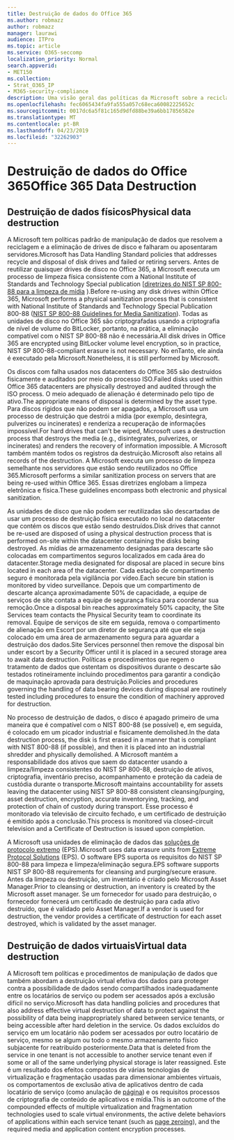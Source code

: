 ```yaml
---
title: Destruição de dados do Office 365
ms.author: robmazz
author: robmazz
manager: laurawi
audience: ITPro
ms.topic: article
ms.service: O365-seccomp
localization_priority: Normal
search.appverid:
- MET150
ms.collection:
- Strat_O365_IP
- M365-security-compliance
description: Uma visão geral das políticas da Microsoft sobre a reciclagem, a alienação ou a destruição de drives e servidores de disco de datacenter do Office 365.
ms.openlocfilehash: fec6065434fa9fa555a057c68eca60082225652c
ms.sourcegitcommit: 0017dc6a5f81c165d9dfd88be39a6bb17856582e
ms.translationtype: MT
ms.contentlocale: pt-BR
ms.lasthandoff: 04/23/2019
ms.locfileid: "32262903"
---
```

# <a name="office-365-data-destruction"></a><span data-ttu-id="21632-103">Destruição de dados do Office 365</span><span class="sxs-lookup"><span data-stu-id="21632-103">Office 365 Data Destruction</span></span>

## <a name="physical-data-destruction"></a><span data-ttu-id="21632-104">Destruição de dados físicos</span><span class="sxs-lookup"><span data-stu-id="21632-104">Physical data destruction</span></span>

<span data-ttu-id="21632-105">A Microsoft tem políticas padrão de manipulação de dados que resolvem a reciclagem e a eliminação de drives de disco e falharam ou aposentaram servidores.</span><span class="sxs-lookup"><span data-stu-id="21632-105">Microsoft has Data Handling Standard policies that addresses recycle and disposal of disk drives and failed or retiring servers.</span></span> <span data-ttu-id="21632-106">Antes de reutilizar quaisquer drives de disco no Office 365, a Microsoft executa um processo de limpeza física consistente com a National Institute of Standards and Technology Special publication [[diretrizes do NIST SP 800-88 para a limpeza de mídia](http://nvlpubs.nist.gov/nistpubs/SpecialPublications/NIST.SP.800-88r1.pdf) ).</span><span class="sxs-lookup"><span data-stu-id="21632-106">Before re-using any disk drives within Office 365, Microsoft performs a physical sanitization process that is consistent with National Institute of Standards and Technology Special Publication 800-88 ([NIST SP 800-88 Guidelines for Media Sanitization](http://nvlpubs.nist.gov/nistpubs/SpecialPublications/NIST.SP.800-88r1.pdf)).</span></span> <span data-ttu-id="21632-107">Todas as unidades de disco no Office 365 são criptografadas usando a criptografia de nível de volume do BitLocker, portanto, na prática, a eliminação compatível com o NIST SP 800-88 não é necessária.</span><span class="sxs-lookup"><span data-stu-id="21632-107">All disk drives in Office 365 are encrypted using BitLocker volume level encryption, so in practice, NIST SP 800-88-compliant erasure is not necessary.</span></span> <span data-ttu-id="21632-108">No enTanto, ele ainda é executado pela Microsoft.</span><span class="sxs-lookup"><span data-stu-id="21632-108">Nonetheless, it is still performed by Microsoft.</span></span>

<span data-ttu-id="21632-109">Os discos com falha usados nos datacenters do Office 365 são destruídos fisicamente e auditados por meio do processo ISO.</span><span class="sxs-lookup"><span data-stu-id="21632-109">Failed disks used within Office 365 datacenters are physically destroyed and audited through the ISO process.</span></span> <span data-ttu-id="21632-110">O meio adequado de alienação é determinado pelo tipo de ativo.</span><span class="sxs-lookup"><span data-stu-id="21632-110">The appropriate means of disposal is determined by the asset type.</span></span> <span data-ttu-id="21632-111">Para discos rígidos que não podem ser apagados, a Microsoft usa um processo de destruição que destrói a mídia (por exemplo, desintegra, pulverizes ou incinerates) e renderiza a recuperação de informações impossível.</span><span class="sxs-lookup"><span data-stu-id="21632-111">For hard drives that can't be wiped, Microsoft uses a destruction process that destroys the media (e.g., disintegrates, pulverizes, or incinerates) and renders the recovery of information impossible.</span></span> <span data-ttu-id="21632-112">A Microsoft também mantém todos os registros da destruição.</span><span class="sxs-lookup"><span data-stu-id="21632-112">Microsoft also retains all records of the destruction.</span></span> <span data-ttu-id="21632-113">A Microsoft executa um processo de limpeza semelhante nos servidores que estão sendo reutilizados no Office 365.</span><span class="sxs-lookup"><span data-stu-id="21632-113">Microsoft performs a similar sanitization process on servers that are being re-used within Office 365.</span></span> <span data-ttu-id="21632-114">Essas diretrizes englobam a limpeza eletrônica e física.</span><span class="sxs-lookup"><span data-stu-id="21632-114">These guidelines encompass both electronic and physical sanitization.</span></span>

<span data-ttu-id="21632-115">As unidades de disco que não podem ser reutilizadas são descartadas de usar um processo de destruição física executado no local no datacenter que contém os discos que estão sendo destruídos.</span><span class="sxs-lookup"><span data-stu-id="21632-115">Disk drives that cannot be re-used are disposed of using a physical destruction process that is performed on-site within the datacenter containing the disks being destroyed.</span></span> <span data-ttu-id="21632-116">As mídias de armazenamento designadas para descarte são colocadas em compartimentos seguros localizados em cada área do datacenter.</span><span class="sxs-lookup"><span data-stu-id="21632-116">Storage media designated for disposal are placed in secure bins located in each area of the datacenter.</span></span> <span data-ttu-id="21632-117">Cada estação de compartimento seguro é monitorada pela vigilância por vídeo.</span><span class="sxs-lookup"><span data-stu-id="21632-117">Each secure bin station is monitored by video surveillance.</span></span> <span data-ttu-id="21632-118">Depois que um compartimento de descarte alcança aproximadamente 50% de capacidade, a equipe de serviços de site contata a equipe de segurança física para coordenar sua remoção.</span><span class="sxs-lookup"><span data-stu-id="21632-118">Once a disposal bin reaches approximately 50% capacity, the Site Services team contacts the Physical Security team to coordinate its removal.</span></span> <span data-ttu-id="21632-119">Equipe de serviços de site em seguida, remova o compartimento de alienação em Escort por um diretor de segurança até que ele seja colocado em uma área de armazenamento segura para aguardar a destruição dos dados.</span><span class="sxs-lookup"><span data-stu-id="21632-119">Site Services personnel then remove the disposal bin under escort by a Security Officer until it is placed in a secured storage area to await data destruction.</span></span> <span data-ttu-id="21632-120">Políticas e procedimentos que regem o tratamento de dados que ostentam os dispositivos durante o descarte são testados rotineiramente incluindo procedimentos para garantir a condição de maquinação aprovada para destruição.</span><span class="sxs-lookup"><span data-stu-id="21632-120">Policies and procedures governing the handling of data bearing devices during disposal are routinely tested including procedures to ensure the condition of machinery approved for destruction.</span></span>

<span data-ttu-id="21632-121">No processo de destruição de dados, o disco é apagado primeiro de uma maneira que é compatível com o NIST 800-88 (se possível) e, em seguida, é colocado em um picador industrial e fisicamente demolished.</span><span class="sxs-lookup"><span data-stu-id="21632-121">In the data destruction process, the disk is first erased in a manner that is compliant with NIST 800-88 (if possible), and then it is placed into an industrial shredder and physically demolished.</span></span> <span data-ttu-id="21632-122">A Microsoft mantém a responsabilidade dos ativos que saem do datacenter usando a limpeza/limpeza consistentes do NIST SP 800-88, destruição de ativos, criptografia, inventário preciso, acompanhamento e proteção da cadeia de custódia durante o transporte.</span><span class="sxs-lookup"><span data-stu-id="21632-122">Microsoft maintains accountability for assets leaving the datacenter using NIST SP 800-88 consistent cleansing/purging, asset destruction, encryption, accurate inventorying, tracking, and protection of chain of custody during transport.</span></span> <span data-ttu-id="21632-123">Esse processo é monitorado via televisão de circuito fechado, e um certificado de destruição é emitido após a conclusão.</span><span class="sxs-lookup"><span data-stu-id="21632-123">This process is monitored via closed-circuit television and a Certificate of Destruction is issued upon completion.</span></span>

<span data-ttu-id="21632-124">A Microsoft usa unidades de eliminação de dados das [soluções de protocolo extremo](http://www.enterprisedataerasure.com/) (EPS).</span><span class="sxs-lookup"><span data-stu-id="21632-124">Microsoft uses data erasure units from [Extreme Protocol Solutions](http://www.enterprisedataerasure.com/) (EPS).</span></span> <span data-ttu-id="21632-125">O software EPS suporta os requisitos do NIST SP 800-88 para limpeza e limpeza/eliminação segura.</span><span class="sxs-lookup"><span data-stu-id="21632-125">EPS software supports NIST SP 800-88 requirements for cleansing and purging/secure erasure.</span></span> <span data-ttu-id="21632-126">Antes da limpeza ou destruição, um inventário é criado pelo Microsoft Asset Manager.</span><span class="sxs-lookup"><span data-stu-id="21632-126">Prior to cleansing or destruction, an inventory is created by the Microsoft asset manager.</span></span> <span data-ttu-id="21632-127">Se um fornecedor for usado para destruição, o fornecedor fornecerá um certificado de destruição para cada ativo destruído, que é validado pelo Asset Manager.</span><span class="sxs-lookup"><span data-stu-id="21632-127">If a vendor is used for destruction, the vendor provides a certificate of destruction for each asset destroyed, which is validated by the asset manager.</span></span>

## <a name="virtual-data-destruction"></a><span data-ttu-id="21632-128">Destruição de dados virtuais</span><span class="sxs-lookup"><span data-stu-id="21632-128">Virtual data destruction</span></span>

<span data-ttu-id="21632-129">A Microsoft tem políticas e procedimentos de manipulação de dados que também abordam a destruição virtual efetiva dos dados para proteger contra a possibilidade de dados sendo compartilhados inadequadamente entre os locatários de serviço ou podem ser acessados após a exclusão difícil no serviço.</span><span class="sxs-lookup"><span data-stu-id="21632-129">Microsoft has data handling policies and procedures that also address effective virtual destruction of data to protect against the possibility of data being inappropriately shared between service tenants, or being accessible after hard deletion in the service.</span></span> <span data-ttu-id="21632-130">Os dados excluídos do serviço em um locatário não podem ser acessados por outro locatário de serviço, mesmo se algum ou todo o mesmo armazenamento físico subjacente for reatribuído posteriormente.</span><span class="sxs-lookup"><span data-stu-id="21632-130">Data that is deleted from the service in one tenant is not accessible to another service tenant even if some or all of the same underlying physical storage is later reassigned.</span></span> <span data-ttu-id="21632-131">Este é um resultado dos efeitos compostos de várias tecnologias de virtualização e fragmentação usadas para dimensionar ambientes virtuais, os comportamentos de exclusão ativa de aplicativos dentro de cada locatário de serviço (como anulação de [página](https://docs.microsoft.com/office365/securitycompliance/office-365-exchange-online-data-deletion#page-zeroing)) e os requisitos processos de criptografia de conteúdo de aplicativos e mídia.</span><span class="sxs-lookup"><span data-stu-id="21632-131">This is an outcome of the compounded effects of multiple virtualization and fragmentation technologies used to scale virtual environments, the active delete behaviors of applications within each service tenant (such as [page zeroing](https://docs.microsoft.com/office365/securitycompliance/office-365-exchange-online-data-deletion#page-zeroing)), and the required media and application content encryption processes.</span></span>